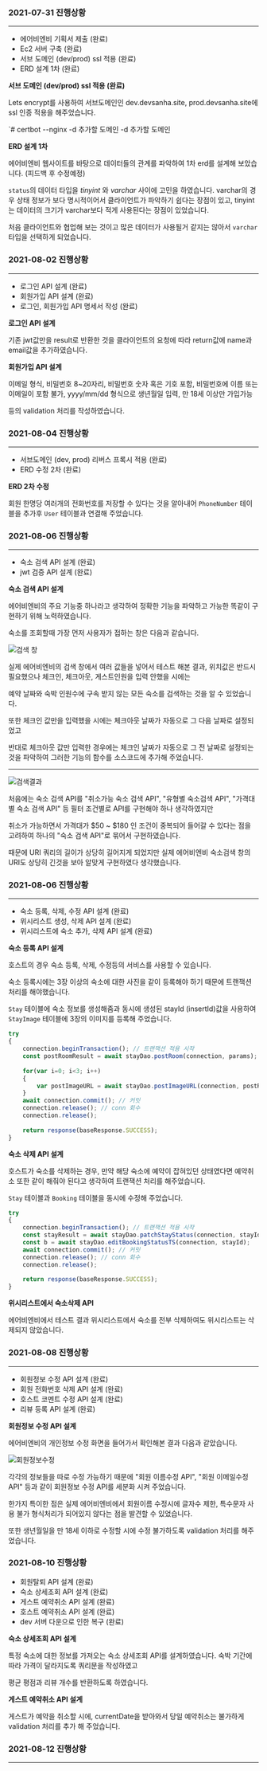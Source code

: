### 2021-07-31 진행상황
---
- 에어비엔비 기획서 제출 (완료)
- Ec2 서버 구축 (완료)
- 서브 도메인 (dev/prod) ssl 적용 (완료)
- ERD 설계 1차 (완료)

**서브 도메인 (dev/prod) ssl 적용 (완료)**

Lets encrypt를 사용하여 서브도메인인 dev.devsanha.site, prod.devsanha.site에 ssl 인증 적용을 해주었습니다.

`# certbot --nginx -d 추가할 도메인 -d 추가할 도메인

**ERD 설계 1차**

에어비엔비 웹사이트를 바탕으로 데이터들의 관계를 파악하여 1차 erd를 설계해 보았습니다. (피드백 후 수정예정)

`status`의 데이터 타입을 *tinyint* 와 *varchar* 사이에 고민을 하였습니다.
varchar의 경우 상태 정보가 보다 명시적이어서 클라이언트가 파악하기 쉽다는 장점이 있고, tinyint는 데이터의 크기가 varchar보다 적게 사용된다는 장점이 있었습니다.

처음 클라이언트와 협업해 보는 것이고 많은 데이터가 사용될거 같지는 않아서 `varchar` 타입을 선택하게 되었습니다.
<br>

### 2021-08-02 진행상황
---
- 로그인 API 설계 (완료)
- 회원가입 API 설계 (완료)
- 로그인, 회원가입 API 명세서 작성 (완료)

**로그인 API 설계** 

기존 jwt값만을 result로 반환한 것을 클라이언트의 요청에 따라 return값에 name과 email값을 추가하였습니다.

**회원가입 API 설계**

이메일 형식, 비밀번호 8~20자리, 비밀번호 숫자 혹은 기호 포함, 비밀번호에 이름 또는 이메일이 포함 불가, yyyy/mm/dd 형식으로 생년월일 입력, 만 18세 이상만 가입가능

등의 validation 처리를 작성하였습니다.

### 2021-08-04 진행상황
---
- 서브도메인 (dev, prod) 리버스 프록시 적용 (완료)
- ERD 수정 2차 (완료)

**ERD 2차 수정**

회원 한명당 여러개의 전화번호를 저장할 수 있다는 것을 알아내어 `PhoneNumber` 테이블을 추가후 `User` 테이블과 연결해 주었습니다.

### 2021-08-06 진행상황
---
- 숙소 검색 API 설계 (완료)
- jwt 검증 API 설계 (완료)

**숙소 검색 API 설계**

에어비엔비의 주요 기능중 하나라고 생각하여 정확한 기능을 파악하고 가능한 똑같이 구현하기 위해 노력하였습니다.

숙소를 조회할때 가장 먼저 사용자가 접하는 창은 다음과 같습니다.

![검색 창](/image/searchAPI.png)

실제 에어비엔비의 검색 창에서 여러 값들을 넣어서 테스트 해본 결과, 위치값은 반드시 필요했으나 체크인, 체크아웃, 게스트인원을 입력 안했을 시에는 

예약 날짜와 숙박 인원수에 구속 받지 않는 모든 숙소를 검색하는 것을 알 수 있었습니다. 

또한 체크인 값만을 입력했을 시에는 체크아웃 날짜가 자동으로 그 다음 날짜로 설정되었고

반대로 체크아웃 값만 입력한 경우에는 체크인 날짜가 자동으로 그 전 날짜로 설정되는 것을 파악하여 그러한 기능의 함수를 소스코드에 추가해 주었습니다.

---

![검색결과](/image/searchResult.png)

처음에는 숙소 검색 API를 "취소가능 숙소 검색 API", "유형별 숙소검색 API", "가격대별 숙소 검색 API" 등 필터 조건별로 API를 구현해야 하나 생각하였지만 

취소가 가능하면서 가격대가 $50 ~ $180 인 조건이 중복되어 들어갈 수 있다는 점을 고려하여 하나의 "숙소 검색 API"로 묶어서 구현하였습니다. 

때문에 URI 쿼리의 길이가 상당히 길어지게 되었지만 실제 에어비엔비 숙소검색 창의 URI도 상당히 긴것을 보아 알맞게 구현하였다 생각했습니다.

### 2021-08-06 진행상황
---
- 숙소 등록, 삭제, 수정 API 설계 (완료)
- 위시리스트 생성, 삭제 API 설계 (완료)
- 위시리스트에 숙소 추가, 삭제 API 설계 (완료)

**숙소 등록 API 설계**

호스트의 경우 숙소 등록, 삭제, 수정등의 서비스를 사용할 수 있습니다. 

숙소 등록시에는 3장 이상의 숙소에 대한 사진을 같이 등록해야 하기 때문에 트랜잭션 처리를 해야했습니다.

`Stay` 테이블에 숙소 정보를 생성해줌과 동시에 생성된 stayId (insertId)값을 사용하여 `StayImage` 테이블에 3장의 이미지를 등록해 주었습니다.

``` javascript
try 
{
    connection.beginTransaction(); // 트랜잭션 적용 시작
    const postRoomResult = await stayDao.postRoom(connection, params);
            
    for(var i=0; i<3; i++)
    {
        var postImageURL = await stayDao.postImageURL(connection, postRoomResult.insertId, paramsImage[i]);
    }
    await connection.commit(); // 커밋
    connection.release(); // conn 회수
    connection.release();
            
    return response(baseResponse.SUCCESS);
}
```

**숙소 삭제 API 설계**

호스트가 숙소를 삭제하는 경우, 만약 해당 숙소에 예약이 잡혀있던 상태였다면 예약취소 또한 같이 해줘야 된다고 생각하여 트랜잭션 처리를 해주었습니다.

`Stay` 테이블과 `Booking` 테이블을 동시에 수정해 주었습니다.

``` javascript
try 
{
    connection.beginTransaction(); // 트랜잭션 적용 시작
    const stayResult = await stayDao.patchStayStatus(connection, stayId, userIdFromJWT);
    const b = await stayDao.editBookingStatusTS(connection, stayId);
    await connection.commit(); // 커밋
    connection.release(); // conn 회수
    connection.release();
            
    return response(baseResponse.SUCCESS);
}
```

**위시리스트에서 숙소삭제 API**

에어비엔비에서 테스트 결과 위시리스트에서 숙소를 전부 삭제하여도 위시리스트는 삭제되지 않았습니다.

### 2021-08-08 진행상황
---
- 회원정보 수정 API 설계 (완료)
- 회원 전화번호 삭제 API 설계 (완료)
- 호스트 코멘트 수정 API 설계 (완료)
- 리뷰 등록 API 설계 (완료)

**회원정보 수정 API 설계**

에어비엔비의 개인정보 수정 화면을 들어가서 확인해본 결과 다음과 같았습니다.

![회원정보수정](/image/userInfo.png)

각각의 정보들을 따로 수정 가능하기 때문에 "회원 이름수정 API", "회원 이메일수정 API" 등과 같이 회원정보 수정 API를 세분화 시켜 주었습니다.

한가지 특이한 점은 실제 에어비엔비에서 회원이름 수정시에 글자수 제한, 특수문자 사용 불가 형식처리가 되어있지 않다는 점을 발견할 수 있었습니다.

또한 생년월일을 만 18세 이하로 수정할 시에 수정 불가하도록 validation 처리를 해주었습니다.

### 2021-08-10 진행상황
- 회원탈퇴 API 설계 (완료)
- 숙소 상세조회 API 설계 (완료)
- 게스트 예약취소 API 설계 (완료)
- 호스트 예약취소 API 설계 (완료)
- dev 서버 다운으로 인한 복구 (완료)

**숙소 상세조회 API 설계**

특정 숙소에 대한 정보를 가져오는 숙소 상세조회 API를 설계하였습니다. 숙박 기간에 따라 가격이 달라지도록 쿼리문을 작성하였고

평균 평점과 리뷰 개수를 반환하도록 하였습니다.

**게스트 예약취소 API 설계**

게스트가 예약을 취소할 시에, currentDate을 받아와서 당일 예약취소는 불가하게 validation 처리를 추가 해 주었습니다.

### 2021-08-12 진행상황
---

